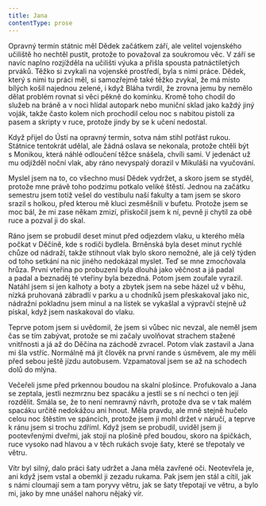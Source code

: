 ```yaml
---
title: Jana
contentType: prose
---
```


  

Opravný termín státnic měl Dědek začátkem září, ale velitel vojenského učiliště ho nechtěl pustit, protože to považoval za soukromou věc. V září se navíc naplno rozjížděla na učilišti výuka a přišla spousta patnáctiletých prváků. Těžko si zvykali na vojenské prostředí, byla s nimi práce. Dědek, který s nimi tu práci měl, si samozřejmě také těžko zvykal, že má místo bílých košil najednou zelené, i když Bláha tvrdil, že zrovna jemu by nemělo dělat problém rovnat si věci pěkně do komínku. Kromě toho chodil do služeb na bráně a v noci hlídal autopark nebo muniční sklad jako každý jiný voják, takže často kolem nich prochodil celou noc s nabitou pistolí za pasem a skripty v ruce, protože jindy by se k učení nedostal.

Když přijel do Ústí na opravný termín, sotva nám stihl potřást rukou. Státnice tentokrát udělal, ale žádná oslava se nekonala, protože chtěli být s Monikou, která náhlé odloučení těžce snášela, chvíli sami. V jedenáct už mu odjížděl noční vlak, aby ráno nevyspalý dorazil v Mikuláši na vyučování.

Myslel jsem na to, co všechno musí Dědek vydržet, a skoro jsem se styděl, protože mne právě toho podzimu potkalo veliké štěstí. Jednou na začátku semestru jsem totiž vešel do vestibulu naší fakulty a tam jsem se skoro srazil s holkou, před kterou mě kluci zesměšnili v bufetu. Protože jsem se moc bál, že mi zase někam zmizí, přiskočil jsem k ní, pevně ji chytil za obě ruce a pozval ji do skal.

Ráno jsem se probudil deset minut před odjezdem vlaku, u kterého měla počkat v Děčíně, kde s rodiči bydlela. Brněnská byla deset minut rychlé chůze od nádraží, takže stihnout vlak bylo skoro nemožné, ale já celý týden od toho setkání na nic jiného nedokázal myslet. Teď se mne zmocňovala hrůza. První vteřina po probuzení byla dlouhá jako věčnost a já padal a padal a beznaděj té vteřiny byla bezedná. Potom jsem zoufale vyrazil. Natáhl jsem si jen kalhoty a boty a zbytek jsem na sebe házel už v běhu, nízká pruhovaná zábradlí v parku a u chodníků jsem přeskakoval jako nic, nádražní pokladnu jsem minul a na lístek se vykašlal a výpravčí stejně už pískal, když jsem naskakoval do vlaku.

Teprve potom jsem si uvědomil, že jsem si vůbec nic nevzal, ale neměl jsem čas se tím zabývat, protože se mi začaly uvolňovat strachem stažené vnitřnosti a já až do Děčína na záchodě zvracel. Potom vlak zastavil a Jana mi šla vstříc. Normálně má jít člověk na první rande s úsměvem, ale my měli před sebou ještě jízdu autobusem. Vzpamatoval jsem se až na schodech dolů do mlýna.

Večeřeli jsme před prkennou boudou na skalní plošince. Pro­fukovalo a Jana se zeptala, jestli nezmrznu bez spacáku a jestli se s ní nechci o ten její rozdělit. Smála se, že to není nemravný návrh, protože dva se v tak malém spacáku určitě nedokážou ani hnout. Měla pravdu, ale mně stejně hučelo celou noc štěstím ve spáncích, protože jsem ji mohl držet v náručí, a teprve k ránu jsem si trochu zdříml. Když jsem se probudil, uviděl jsem ji pootevřenými dveřmi, jak stojí na plošině před boudou, skoro na špičkách, ruce vysoko nad hlavou a v těch rukách svoje šaty, které se třepotaly ve větru.

Vítr byl silný, dalo práci šaty udržet a Jana měla zavřené oči. Neotevřela je, ani když jsem vstal a obemkl ji zezadu rukama. Pak jsem jen stál a cítil, jak s námi cloumají sem a tam poryvy větru, jak se šaty třepotají ve větru, a bylo mi, jako by mne unášel nahoru nějaký vír.
